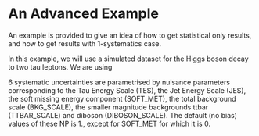 # An Advanced Example

An example is provided to give an idea of how to get statistical only results, and how to get results with 1-systematics case.

In this example, we will use a simulated dataset for the Higgs boson decay to two tau leptons. 
We are using 

6 systematic uncertainties are parametrised by nuisance parameters corresponding to 
the Tau Energy Scale (TES), the Jet Energy Scale (JES), the soft missing energy component (SOFT_MET), the total background scale (BKG_SCALE), 
the smaller magnitude backgrounds ttbar (TTBAR_SCALE) and diboson (DIBOSON_SCALE). 
The default (no bias) values of these NP is 1., except for SOFT_MET for which it is 0. 


